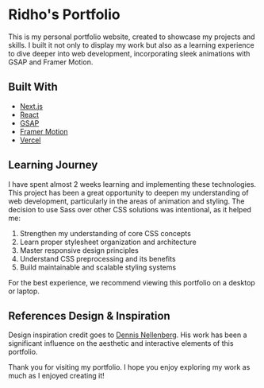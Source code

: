 # Ridho's Portfolio

This is my personal portfolio website, created to showcase my projects and skills. I built it not only to display my work but also as a learning experience to dive deeper into web development, incorporating sleek animations with GSAP and Framer Motion.

## Built With

- [Next.js](https://nextjs.org/)
- [React](https://reactjs.org/)
- [GSAP](https://greensock.com/gsap/)
- [Framer Motion](https://www.framer.com/motion/)
- [Vercel](https://vercel.com/)

## Learning Journey

I have spent almost 2 weeks learning and implementing these technologies. This project has been a great opportunity to deepen my understanding of web development, particularly in the areas of animation and styling. The decision to use Sass over other CSS solutions was intentional, as it helped me:

1. Strengthen my understanding of core CSS concepts
2. Learn proper stylesheet organization and architecture
3. Master responsive design principles
4. Understand CSS preprocessing and its benefits
5. Build maintainable and scalable styling systems

For the best experience, we recommend viewing this portfolio on a desktop or laptop.

## References Design & Inspiration

Design inspiration credit goes to [Dennis Nellenberg](https://dennissnellenberg.com/). His work has been a significant influence on the aesthetic and interactive elements of this portfolio.

Thank you for visiting my portfolio. I hope you enjoy exploring my work as much as I enjoyed creating it!

